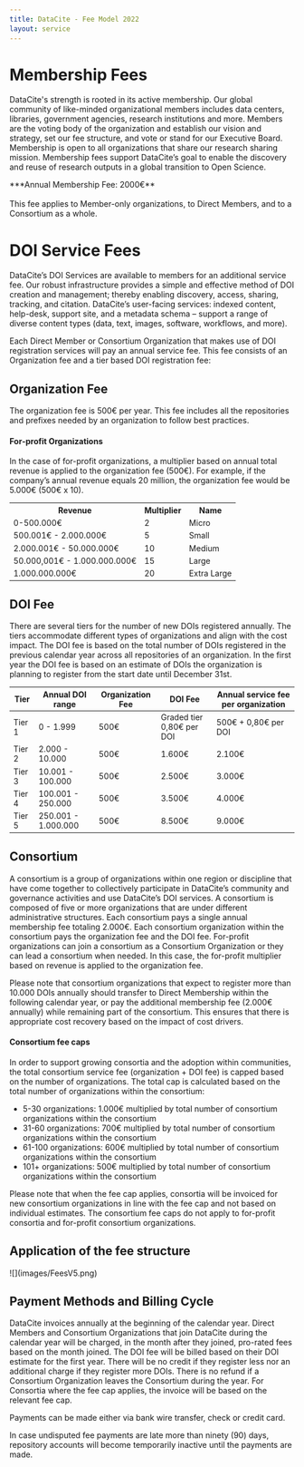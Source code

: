 ```yaml
---
title: DataCite - Fee Model 2022
layout: service
---
```


# Membership Fees

DataCite's strength is rooted in its active membership. Our global community of like-minded organizational members includes data centers, libraries, government agencies, research institutions and more. Members are the voting body of the organization and establish our vision and strategy, set our fee structure, and vote or stand for our Executive Board. Membership is open to all organizations that share our research sharing mission. Membership fees support DataCite’s goal to enable the discovery and reuse of research outputs in a global transition to Open Science.

<div class="row text-center">***Annual Membership Fee: 2000€**</div>

</br>
This fee applies to Member-only organizations, to Direct Members, and to a Consortium as a whole.

# DOI Service Fees

DataCite’s DOI Services are available to members for an additional service fee. Our robust infrastructure provides a simple and effective method of DOI creation and management; thereby enabling discovery, access, sharing, tracking, and citation. DataCite’s user-facing services: indexed content, help-desk, support site, and a metadata schema – support a range of diverse content types (data, text, images, software, workflows, and more).

Each Direct Member or Consortium Organization that makes use of DOI registration services will pay an annual service fee. This fee consists of an Organization fee and a tier based DOI registration fee:

## Organization Fee

The organization fee is 500€ per year. This fee includes all the repositories and prefixes needed by an organization to follow best practices.

#### For‐profit Organizations

In the case of for-profit organizations, a multiplier based on annual total revenue is applied to the organization fee (500€). For example, if the company’s annual revenue equals 20 million, the organization fee would be 5.000€ (500€ x 10).

<table class="table pricing">
<thead>
<tbody>
<tr>
<th>Revenue</th>
<th>Multiplier</th>
<th>Name</th>
</tr>
</thead>
<tr>
<td>0-500.000€</td>
<td>2</td>
<td>Micro</td>
</tr>
<tr>
<td>500.001€ - 2.000.000€</td>
<td>5</td>
<td>Small</td>
</tr>
<tr>
<td>2.000.001€ - 50.000.000€</td>
<td>10</td>
<td>Medium</td>
</tr>
<tr>
<td>50.000,001€ - 1.000.000.000€</td>
<td>15</td>
<td>Large</td>
</tr>
<tr>
<td>1.000.000.000€</td>
<td>20</td>
<td>Extra Large</td>
</tr>
</tbody>
</table>

## DOI Fee

There are several tiers for the number of new DOIs registered annually. The tiers accommodate different types of organizations and align with the cost impact. The DOI fee is based on the total number of DOIs registered in the previous calendar year across all repositories of an organization. In the first year the DOI fee is based on an estimate of DOIs the organization is planning to register from the start date until December 31st.


<table class="table pricing">
<thead>
<tr>
<th>Tier</th>
<th>Annual DOI range</th>
<th>Organization Fee</th>
<th>DOI Fee</th>
<th>Annual service fee per organization</th>
</tr>
</thead>
<tbody>
<tr>
<td>Tier 1</td>
<td>0 - 1.999</td>
<td>500€</td>
<td>Graded tier 0,80€ per DOI</td>
<td>500€ + 0,80€ per DOI</td>
</tr>
<tr>
<td>Tier 2</td>
<td>2.000 - 10.000</td>
<td>500€</td>
<td>1.600€</td>
<td>2.100€</td>
</tr>
<tr>
<td>Tier 3</td>
<td>10.001 - 100.000</td>
<td>500€</td>
<td>2.500€</td>
<td>3.000€</td>
</tr>
<tr>
<td>Tier 4</td>
<td>100.001 - 250.000</td>
<td>500€</td>
<td>3.500€</td>
<td>4.000€</td>
</tr>
<tr>
<td>Tier 5</td>
<td>250.001 - 1.000.000</td>
<td>500€</td>
<td>8.500€</td>
<td>9.000€</td>
</tr>
</tbody>
</table>


## Consortium

A consortium is a group of organizations within one region or discipline that have come together to collectively participate in DataCite’s community and governance activities and use DataCite’s DOI services. A consortium is composed of five or more organizations that are under different administrative structures. Each consortium pays a single annual membership fee totaling 2.000€. Each consortium organization within the consortium pays the organization fee and the DOI fee. For-profit organizations can join a consortium as a Consortium Organization or they can lead a consortium when needed. In this case, the for-profit multiplier based on revenue is applied to the organization fee.  

Please note that consortium organizations that expect to register more than 10.000 DOIs annually should transfer to Direct Membership within the following calendar year, or pay the additional membership fee (2.000€ annually) while remaining part of the consortium. This ensures that there is appropriate cost recovery based on the impact of cost drivers.

#### Consortium fee caps

In order to support growing consortia and the adoption within communities, the total consortium service fee (organization + DOI fee) is capped based on the number of organizations. The total cap is calculated based on the total number of organizations within the consortium:

* 5-30 organizations: 1.000€ multiplied by total number of consortium organizations within the consortium
* 31-60 organizations: 700€ multiplied by total number of consortium organizations within the consortium
* 61-100 organizations: 600€ multiplied by total number of consortium organizations within the consortium
* 101+ organizations: 500€ multiplied by total number of consortium organizations within the consortium

Please note that when the fee cap applies, consortia will be invoiced for new consortium organizations in line with the fee cap and not based on individual estimates. The consortium fee caps do not apply to for-profit consortia and for-profit consortium organizations.


## Application of the fee structure

<div class="section-img-small">
  ![](images/FeesV5.png)
</div>


## Payment Methods and Billing Cycle

DataCite invoices annually at the beginning of the calendar year. Direct Members and Consortium Organizations that join DataCite during the calendar year will be charged, in the month after they joined, pro-rated fees based on the month joined. The DOI fee will be billed based on their DOI estimate for the first year. There will be no credit if they register less nor an additional charge if they register more DOIs. There is no refund if a Consortium Organization leaves the Consortium during the year. For Consortia where the fee cap applies, the invoice will be based on the relevant fee cap.

Payments can be made either via bank wire transfer, check or credit card.

In case undisputed fee payments are late more than ninety (90) days, repository accounts will become temporarily inactive until the payments are made.

